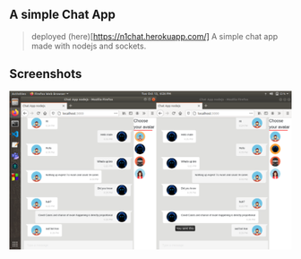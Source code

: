 ## A simple Chat App

> deployed (here)[https://n1chat.herokuapp.com/] A simple chat app made with
> nodejs and sockets.

## Screenshots

<img src="./assets/scrshot.png" />
